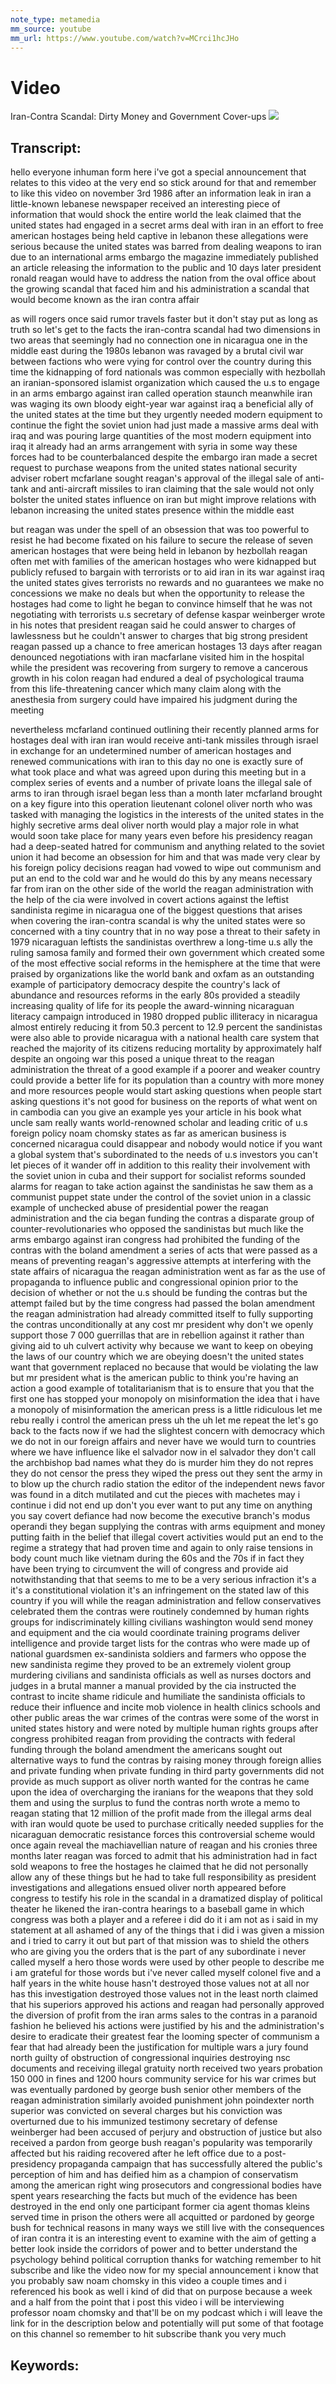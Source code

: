 ```yaml
---
note_type: metamedia
mm_source: youtube
mm_url: https://www.youtube.com/watch?v=MCrci1hcJHo
---
```


# Video
Iran-Contra Scandal: Dirty Money and Government Cover-ups
![](https://www.youtube.com/watch?v=MCrci1hcJHo)

## Transcript:
hello everyone inhuman form here i've
got a special announcement that relates
to this video at the very end so stick
around for that and remember to like
this video
on november 3rd 1986 after an
information leak in iran a little-known
lebanese newspaper received an
interesting piece of information that
would shock the entire world
the leak claimed that the united states
had engaged in a secret arms deal with
iran in an effort to free american
hostages being held captive in lebanon
these allegations were serious because
the united states was barred from
dealing weapons to iran due to an
international arms embargo
the magazine immediately published an
article releasing the information to the
public and 10 days later president
ronald reagan would have to address the
nation from the oval office about the
growing scandal that faced him and his
administration
a scandal that would become known as the
iran contra affair

as will rogers once said rumor travels
faster but it don't stay put as long as
truth so let's get to the facts
the iran-contra scandal had two
dimensions in two areas that seemingly
had no connection
one in nicaragua
one in the middle east
during the 1980s lebanon was ravaged by
a brutal civil war between factions who
were vying for control over the country
during this time the kidnapping of ford
nationals was common especially with
hezbollah an iranian-sponsored islamist
organization
which caused the u.s to engage in an
arms embargo against iran called
operation staunch
meanwhile iran was waging its own bloody
eight-year war against iraq a beneficial
ally of the united states at the time
but they urgently needed modern
equipment to continue the fight
the soviet union had just made a massive
arms deal with iraq and was pouring
large quantities of the most modern
equipment into iraq
it already had an arms arrangement with
syria
in some way
these forces had to be counterbalanced
despite the embargo
iran made a secret request to purchase
weapons from the united states
national security adviser robert
mcfarlane sought reagan's approval of
the illegal sale of anti-tank and
anti-aircraft missiles to iran claiming
that the sale would not only bolster the
united states influence on iran but
might improve relations with lebanon
increasing the united states presence
within the middle east

but reagan was under the spell of an
obsession that was too powerful to
resist
he had become fixated on his failure to
secure the release of seven american
hostages that were being held in lebanon
by hezbollah
reagan often met with families of the
american hostages who were kidnapped but
publicly refused to bargain with
terrorists or to aid iran in its war
against iraq the united states gives
terrorists no rewards and no guarantees
we make no concessions we make no deals
but when the opportunity to release the
hostages had come to light he began to
convince himself that he was not
negotiating with terrorists
u.s secretary of defense kaspar
weinberger wrote in his notes that
president reagan said he could answer to
charges of lawlessness but he couldn't
answer to charges that big strong
president reagan passed up a chance to
free american hostages
13 days after reagan denounced
negotiations with iran macfarlane
visited him in the hospital while the
president was recovering from surgery to
remove a cancerous growth in his colon
reagan had endured a deal of
psychological trauma from this
life-threatening cancer which many claim
along with the anesthesia from surgery
could have impaired his judgment during
the meeting

nevertheless mcfarland continued
outlining their recently planned arms
for hostages deal with iran
iran would receive anti-tank missiles
through israel in exchange for an
undetermined number of american hostages
and renewed communications with iran
to this day no one is exactly sure of
what took place and what was agreed upon
during this meeting
but in a complex series of events and a
number of private loans the illegal sale
of arms to iran through israel began
less than a month later
mcfarland brought on a key figure into
this operation
lieutenant colonel oliver north who was
tasked with managing the logistics in
the interests of the united states in
the highly secretive arms deal
oliver north would play a major role in
what would soon take place
for many years even before his
presidency
reagan had a deep-seated hatred for
communism and anything related to the
soviet union
it had become an obsession for him and
that was made very clear by his foreign
policy decisions
reagan had vowed to wipe out communism
and put an end to the cold war
and he would do this by any means
necessary
far from iran on the other side of the
world the reagan administration with the
help of the cia were involved in covert
actions against the leftist sandinista
regime in nicaragua
one of the biggest questions that arises
when covering the iran-contra scandal is
why the united states were so concerned
with a tiny country that in no way pose
a threat to their safety
in 1979 nicaraguan leftists the
sandinistas overthrew a long-time u.s
ally the ruling samosa family and formed
their own government which created some
of the most effective social reforms in
the hemisphere at the time
that were praised by organizations like
the world bank and oxfam as an
outstanding example of participatory
democracy
despite the country's lack of abundance
and resources reforms in the early 80s
provided a steadily increasing quality
of life for its people
the award-winning nicaraguan literacy
campaign introduced in 1980 dropped
public illiteracy in nicaragua almost
entirely reducing it from 50.3 percent
to 12.9 percent
the sandinistas were also able to
provide nicaragua with a national health
care system that reached the majority of
its citizens reducing mortality by
approximately half despite an ongoing
war
this posed a unique threat to the reagan
administration
the threat of a good example
if a poorer and weaker country could
provide a better life for its population
than a country with more money and more
resources
people would start asking questions
when people start asking questions it's
not good for business
on the reports of what went on in
cambodia can you give an example yes
your article
in his book what uncle sam really wants
world-renowned scholar and leading
critic of u.s foreign policy noam
chomsky states
as far as american business is concerned
nicaragua could disappear and nobody
would notice
if you want a global system that's
subordinated to the needs of u.s
investors you can't let pieces of it
wander off
in addition to this reality their
involvement with the soviet union in
cuba and their support for socialist
reforms sounded alarms for reagan to
take action against the sandinistas
he saw them as a communist puppet state
under the control of the soviet union
in a classic example of unchecked abuse
of presidential power
the reagan administration and the cia
began funding the contras a disparate
group of counter-revolutionaries who
opposed the sandinistas
but much like the arms embargo against
iran congress had prohibited the funding
of the contras with the boland amendment
a series of acts that were passed as a
means of preventing reagan's aggressive
attempts at interfering with the state
affairs of nicaragua
the reagan administration went as far as
the use of propaganda to influence
public and congressional opinion prior
to the decision of whether or not the
u.s should be funding the contras but
the attempt failed
but by the time congress had passed the
bolan amendment the reagan
administration had already committed
itself to fully supporting the contras
unconditionally at any cost
mr president why don't we openly support
those 7 000 guerrillas that are in
rebellion against it rather than giving
aid to uh culvert activity
why because we want to keep on obeying
the laws of our country which we are
obeying
doesn't the united states want that
government replaced no because that
would be violating the law but mr
president what is the american public to
think
you're having an action a good example
of totalitarianism that is to ensure
that you that the first one has stopped
your monopoly on misinformation
the idea that i have a monopoly of
misinformation the american press is a
little ridiculous let me rebu really i
control the american press uh the uh let
me repeat the let's go back to the facts
now if we had the slightest concern with
democracy which we do not in our foreign
affairs and never have we would turn to
countries where we have influence like
el salvador now in el salvador they
don't call the
archbishop bad names what they do is
murder him they do not
repres they do not censor the press they
wiped the press out they sent the army
in to blow up the church radio station
the editor of the independent news favor
was found in a ditch mutilated and cut
the pieces with machetes may i continue
i did not end up don't you ever want to
put any time on anything you say
covert defiance had now become the
executive branch's modus operandi
they began supplying the contras with
arms equipment and money putting faith
in the belief that illegal covert
activities would put an end to the
regime
a strategy that had proven time and
again to only raise tensions in body
count much like vietnam during the 60s
and the 70s if in fact they have been
trying to circumvent the will of
congress
and provide aid notwithstanding that
that seems to me to be a very serious
infraction it's a it's a constitutional
violation it's an infringement
on the stated law of this country if you
will
while the reagan administration and
fellow conservatives celebrated them the
contras were routinely condemned by
human rights groups for indiscriminately
killing civilians
washington would send money and
equipment and the cia would coordinate
training programs deliver intelligence
and provide target lists for the contras
who were made up of national guardsmen
ex-sandinista soldiers and farmers who
oppose the new sandinista regime
they proved to be an extremely violent
group murdering civilians and sandinista
officials as well as nurses doctors and
judges in a brutal manner
a manual provided by the cia instructed
the contrast to incite shame ridicule
and humiliate the sandinista officials
to reduce their influence
and incite mob violence in health
clinics schools and other public areas
the war crimes of the contras were some
of the worst in united states history
and were noted by multiple human rights
groups
after congress prohibited reagan from
providing the contracts with federal
funding through the boland amendment the
americans sought out alternative ways to
fund the contras by raising money
through foreign allies and private
funding
when private funding in third party
governments did not provide as much
support as oliver north wanted for the
contras
he came upon the idea of overcharging
the iranians for the weapons that they
sold them and using the surplus to fund
the contras
north wrote a memo to reagan stating
that 12 million of the profit made from
the illegal arms deal with iran would
quote be used to purchase critically
needed supplies for the nicaraguan
democratic resistance forces
this controversial scheme would once
again reveal the machiavellian nature of
reagan and his cronies
three months later reagan was forced to
admit that his administration
had in fact sold weapons to free the
hostages
he claimed that he did not personally
allow any of these things but he had to
take full responsibility as president
investigations and allegations ensued
oliver north appeared before congress to
testify his role in the scandal in a
dramatized display of political theater
he likened the iran-contra hearings to a
baseball game in which congress was both
a player and a referee
i did do it i am not as i said in my
statement at all ashamed of any of the
things that i did i was given a mission
and i tried to carry it out but part of
that mission
was to shield
the others who are giving you the orders
that is the part of any subordinate
i never called myself a hero those words
were used by other people to describe me
i am grateful for those words but i've
never called myself
colonel
five and a half years in the white house
hasn't destroyed those values not at all
nor has this investigation destroyed
those values not in the least
north claimed that his superiors
approved his actions and reagan had
personally approved the diversion of
profit from the iran arms sales to the
contras
in a paranoid fashion he believed his
actions were justified by his and the
administration's desire to eradicate
their greatest fear
the looming specter of communism
a fear that had already been the
justification for multiple wars
a jury found north guilty of obstruction
of congressional inquiries destroying
nsc documents and receiving illegal
gratuity
north received two years probation 150
000 in fines and 1200 hours community
service for his war crimes but was
eventually pardoned by george bush
senior
other members of the reagan
administration similarly avoided
punishment
john poindexter north superior was
convicted on several charges but his
conviction was overturned due to his
immunized testimony secretary of defense
weinberger had been accused of perjury
and obstruction of justice but also
received a pardon from george bush
reagan's popularity was temporarily
affected but his raiding recovered after
he left office due to a post-presidency
propaganda campaign that has
successfully altered the public's
perception of him and has deified him as
a champion of conservatism among the
american right wing
prosecutors and congressional bodies
have spent years researching the facts
but much of the evidence has been
destroyed
in the end only one participant former
cia agent thomas kleins served time in
prison the others were all acquitted or
pardoned by george bush for technical
reasons
in many ways we still live with the
consequences of iran contra
it is an interesting event to examine
with the aim of getting a better look
inside the corridors of power and to
better understand the psychology behind
political corruption
thanks for watching remember to hit
subscribe and like the video
now for my special announcement i know
that you probably saw noam chomsky in
this video a couple times and i
referenced his book as well i kind of
did that on purpose because a week and a
half from the point that i post this
video i will be interviewing professor
noam chomsky and that'll be on my
podcast which i will leave the link for
in the description below and potentially
will put some of that footage on this
channel so remember to hit subscribe
thank you very much


## Keywords:
